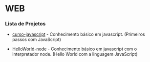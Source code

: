 # WEB

### Lista de Projetos

+ [curso-javascript](https://github.com/ThiagoYuri/DEVMEDIA/tree/main/Web/curso-javascript) - Conhecimento básico em javascript. (Primeiros passos com JavaScript)

+ [HelloWorld-node](https://github.com/ThiagoYuri/DEVMEDIA/tree/main/Web/HelloWorld-node) - Conhecimento básico em javascript com o interpretador node. (Hello World com a linguagem JavaScript)
